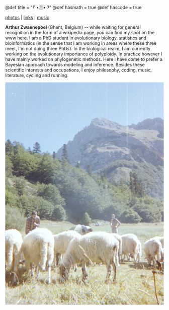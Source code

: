@def title = "ʕ •㉨• ʔ"
@def hasmath = true
@def hascode = true

[photos](pages/photos) |
[links](pages/links) |
[music](pages/mu)

**Arthur Zwaenepoel** (Ghent, Belgium) -- while waiting for general recognition
in the form of a wikipedia page, you can find my spot on the www here. I am a
PhD student in evolutionary biology, statistics and bioinformatics (in the
sense that I am working in areas where these three meet, I'm not doing three
PhDs). In the biological realm, I am currently working on the evolutionary
importance of polyploidy. In practice however I have mainly worked on
phylogenetic methods. Here I have come to prefer a Bayesian approach towards
modeling and inference. Besides these scientific interests and occupations, I
enjoy philosophy, coding, music, literature, cycling and running.

![](assets/schapen.jpg)
